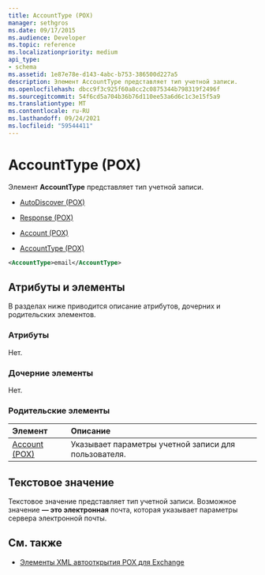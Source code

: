 ```yaml
---
title: AccountType (POX)
manager: sethgros
ms.date: 09/17/2015
ms.audience: Developer
ms.topic: reference
ms.localizationpriority: medium
api_type:
- schema
ms.assetid: 1e87e78e-d143-4abc-b753-386500d227a5
description: Элемент AccountType представляет тип учетной записи.
ms.openlocfilehash: dbcc9f3c925f60a8cc2c0875344b798319f2496f
ms.sourcegitcommit: 54f6cd5a704b36b76d110ee53a6d6c1c3e15f5a9
ms.translationtype: MT
ms.contentlocale: ru-RU
ms.lasthandoff: 09/24/2021
ms.locfileid: "59544411"
---
```

# <a name="accounttype-pox"></a>AccountType (POX)

Элемент **AccountType** представляет тип учетной записи. 
  
- [AutoDiscover (POX)](autodiscover-pox.md)
  
- [Response (POX)](response-pox.md)
  
- [Account (POX)](account-pox.md)
  
- [AccountType (POX)](accounttype-pox.md)
  
```xml
<AccountType>email</AccountType>
```

## <a name="attributes-and-elements"></a>Атрибуты и элементы

В разделах ниже приводится описание атрибутов, дочерних и родительских элементов.
  
### <a name="attributes"></a>Атрибуты

Нет.
  
### <a name="child-elements"></a>Дочерние элементы

Нет.
  
### <a name="parent-elements"></a>Родительские элементы

|**Элемент**|**Описание**|
|:-----|:-----|
|[Account (POX)](account-pox.md) <br/> |Указывает параметры учетной записи для пользователя.  <br/> |
   
## <a name="text-value"></a>Текстовое значение

Текстовое значение представляет тип учетной записи. Возможное значение **— это электронная** почта, которая указывает параметры сервера электронной почты. 
  
## <a name="see-also"></a>См. также

- [Элементы XML автооткрытия POX для Exchange](pox-autodiscover-xml-elements-for-exchange.md)

